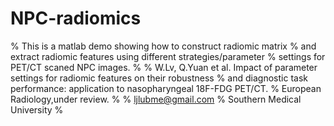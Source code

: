 # NPC-radiomics
% This is a matlab demo showing how to construct radiomic matrix 
% and extract radiomic features using different strategies/parameter 
% settings for PET/CT scaned NPC images. 
%
% W.Lv, Q.Yuan et al. Impact of parameter settings for radiomic features on their robustness 
% and diagnostic task performance: application to nasopharyngeal 18F-FDG PET/CT.
% European Radiology,under review.
%
% ljlubme@gmail.com
% Southern Medical University
%
